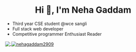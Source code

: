 <h1 align="center">Hi 👋, I'm Neha Gaddam</h1>
<ul>
  <li>
    Third year CSE student @wce sangli </li>
  <li>Full stack web developer </li>
  <li>Competitive programmer Enthusiast Reader</li>
</ul>

<a href="https://github.com/anuraghazra/github-readme-stats">
  <img align="center" src="https://github-readme-stats.vercel.app/api?username=nehagaddam2909&show_icons=true&locale=en&theme=radical"  />

<a href="https://github.com/anuraghazra/convoychat">
  <img align="center" src="https://github-readme-streak-stats.herokuapp.com/?user=nehagaddam2909&theme=radical" alt="nehagaddam2909" />
</a> 

